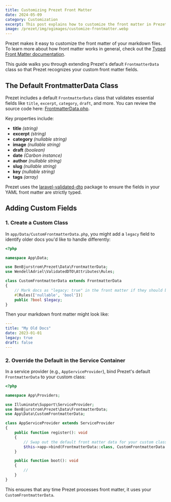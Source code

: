 ```yaml
---
title: Customizing Prezet Front Matter
date: 2024-05-09
category: Customization
excerpt: This post explains how to customize the front matter in Prezet.
image: /prezet/img/ogimages/customize-frontmatter.webp
---
```


Prezet makes it easy to customize the front matter of your markdown files. To learn more about how front matter works in general, check out the [Typed Front Matter documentation](/features/frontmatter).

This guide walks you through extending Prezet's default `FrontmatterData` class so that Prezet recognizes your custom front matter fields.

## The Default FrontmatterData Class

Prezet includes a default `FrontmatterData` class that validates essential fields like `title`, `excerpt`, `category`, `draft`, and more. You can review the source code here: [FrontmatterData.php](https://github.com/benbjurstrom/prezet/blob/main/src/Data/FrontmatterData.php).

Key properties include:

- **title** *(string)*  
- **excerpt** *(string)*  
- **category** *(nullable string)*  
- **image** *(nullable string)*  
- **draft** *(boolean)*  
- **date** *(Carbon instance)*  
- **author** *(nullable string)*  
- **slug** *(nullable string)*  
- **key** *(nullable string)*  
- **tags** *(array)*  

Prezet uses the [laravel-validated-dto](https://wendell-adriel.gitbook.io/laravel-validated-dto) package to ensure the fields in your YAML front matter are strictly typed.

## Adding Custom Fields

### 1. Create a Custom Class

In `app/Data/CustomFrontmatterData.php`, you might add a `legacy` field to identify older docs you'd like to handle differently:

```php
<?php

namespace App\Data;

use BenBjurstrom\Prezet\Data\FrontmatterData;
use WendellAdriel\ValidatedDTO\Attributes\Rules;

class CustomFrontmatterData extends FrontmatterData
{
    // Mark docs as "legacy: true" in the front matter if they should be excluded from certain features
    #[Rules(['nullable', 'bool'])]
    public ?bool $legacy;
}
```

Then your markdown front matter might look like:

```yaml
---
title: "My Old Docs"
date: 2023-01-01
legacy: true
draft: false
---
```

### 2. Override the Default in the Service Container

In a service provider (e.g., `AppServiceProvider`), bind Prezet's default `FrontmatterData` to your custom class:

```php
<?php

namespace App\Providers;

use Illuminate\Support\ServiceProvider;
use BenBjurstrom\Prezet\Data\FrontmatterData;
use App\Data\CustomFrontmatterData;

class AppServiceProvider extends ServiceProvider
{
    public function register(): void
    {
        // Swap out the default front matter data for your custom class
        $this->app->bind(FrontmatterData::class, CustomFrontmatterData::class);
    }

    public function boot(): void
    {
        //
    }
}
```

This ensures that any time Prezet processes front matter, it uses your `CustomFrontmatterData`.